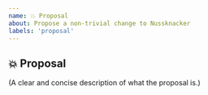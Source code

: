 ```yaml
---
name: 💥 Proposal
about: Propose a non-trivial change to Nussknacker
labels: 'proposal'
---
```


## 💥 Proposal

(A clear and concise description of what the proposal is.)
